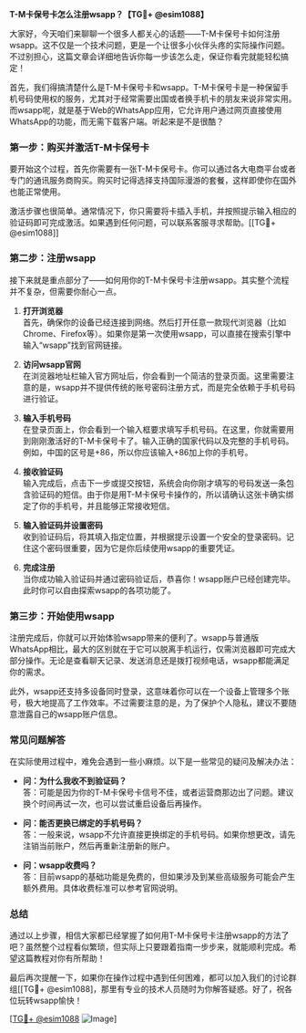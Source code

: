 **T-M卡保号卡怎么注册wsapp？【TG💪+ @esim1088】**

大家好，今天咱们来聊聊一个很多人都关心的话题——T-M卡保号卡如何注册wsapp。这不仅是一个技术问题，更是一个让很多小伙伴头疼的实际操作问题。不过别担心，这篇文章会详细地告诉你每一步该怎么走，保证你看完就能轻松搞定！

首先，我们得搞清楚什么是T-M卡保号卡和wsapp。T-M卡保号卡是一种保留手机号码使用权的服务，尤其对于经常需要出国或者换手机卡的朋友来说非常实用。而wsapp呢，就是基于Web的WhatsApp应用，它允许用户通过网页直接使用WhatsApp的功能，而无需下载客户端。听起来是不是很酷？

### **第一步：购买并激活T-M卡保号卡**

要开始这个过程，首先你需要有一张T-M卡保号卡。你可以通过各大电商平台或者专门的通讯服务商购买。购买时记得选择支持国际漫游的套餐，这样即使你在国外也能正常使用。

激活步骤也很简单。通常情况下，你只需要将卡插入手机，并按照提示输入相应的验证码即可完成激活。如果遇到任何问题，可以联系客服寻求帮助。[[TG💪+ @esim1088]]

### **第二步：注册wsapp**

接下来就是重点部分了——如何用你的T-M卡保号卡注册wsapp。其实整个流程并不复杂，但需要你耐心一点。

1. **打开浏览器**  
   首先，确保你的设备已经连接到网络。然后打开任意一款现代浏览器（比如Chrome、Firefox等）。如果你是第一次使用wsapp，可以直接在搜索引擎中输入“wsapp”找到官网链接。

2. **访问wsapp官网**  
   在浏览器地址栏输入官方网址后，你会看到一个简洁的登录页面。这里需要注意的是，wsapp并不提供传统的账号密码注册方式，而是完全依赖于手机号码进行验证。

3. **输入手机号码**  
   在登录页面上，你会看到一个输入框要求填写手机号码。在这里，你就需要用到刚刚激活好的T-M卡保号卡了。输入正确的国家代码以及完整的手机号码。例如，中国的区号是+86，所以你应该输入+86加上你的手机号。

4. **接收验证码**  
   输入完成后，点击下一步或提交按钮，系统会向你刚才填写的号码发送一条包含验证码的短信。由于你是用T-M卡保号卡操作的，所以请确认这张卡确实绑定了你的手机号，并且能够正常接收短信。

5. **输入验证码并设置密码**  
   收到验证码后，将其填入指定位置，并根据提示设置一个安全的登录密码。记住这个密码很重要，因为它是你后续使用wsapp的重要凭证。

6. **完成注册**  
   当你成功输入验证码并通过密码验证后，恭喜你！wsapp账户已经创建完毕。此时你可以自由探索wsapp的各项功能了。

### **第三步：开始使用wsapp**

注册完成后，你就可以开始体验wsapp带来的便利了。wsapp与普通版WhatsApp相比，最大的区别就在于它可以脱离手机运行，仅需浏览器即可完成大部分操作。无论是查看聊天记录、发送消息还是拨打视频电话，wsapp都能满足你的需求。

此外，wsapp还支持多设备同时登录，这意味着你可以在一个设备上管理多个账号，极大地提高了工作效率。不过需要注意的是，为了保护个人隐私，建议不要随意泄露自己的wsapp账户信息。

### **常见问题解答**

在实际使用过程中，难免会遇到一些小麻烦。以下是一些常见的疑问及解决办法：

- **问：为什么我收不到验证码？**  
  答：可能是因为你的T-M卡保号卡信号不佳，或者运营商那边出了问题。建议换个时间再试一次，也可以尝试重启设备后再操作。

- **问：能否更换已绑定的手机号码？**  
  答：一般来说，wsapp不允许直接更换绑定的手机号码。如果你想更改，请先注销当前账户，然后再重新注册新的账户。

- **问：wsapp收费吗？**  
  答：目前wsapp的基础功能是免费的，但如果涉及到某些高级服务可能会产生额外费用。具体收费标准可以参考官网说明。

### **总结**

通过以上步骤，相信大家都已经掌握了如何用T-M卡保号卡注册wsapp的方法了吧？虽然整个过程看似繁琐，但实际上只要跟着指南一步步来，就能顺利完成。希望这篇教程对你有所帮助！

最后再次提醒一下，如果你在操作过程中遇到任何困难，都可以加入我们的讨论群组[[TG💪+ @esim1088]，那里有专业的技术人员随时为你解答疑惑。好了，祝各位玩转wsapp愉快！

[[TG💪+ @esim1088](https://t.me/s/esim1088) ![Image](https://i.postimg.cc/4NQfJmqS/Snipaste-2025-05-13-00-14-12.png)]